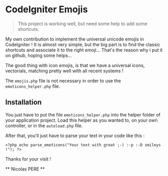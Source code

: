 CodeIgniter Emojis
==================

> This project is working well, but need some help to add some shortcuts.

My own contribution to implement the universal unicode emojis in CodeIgniter !
It is almost very simple, but the big part is to find the classic shortcuts and associate it to the right emoji...
That's the reason why i put it on github, hoping some helps...

The good thing with icon emojis, is that we have a universal icons, vectorials, matching pretty well with all recent systems !

The ```emojis.php``` file is not necessary in order to use the ```emoticons_helper.php``` file.

Installation
------------

You just have to put the file ```emoticons_helper.php``` into the helper folder of your application project.
Load this helper as you wanted to, on your own controller, or in the ```autoload.php``` file.

After that, you'll just have to parse your text in your code like this : 

```
<?php echo parse_emoticons("Your text with great ;-) :-p :-D smileys !"); ?>
```

Thanks for your visit !

** Nicolas PERE **

